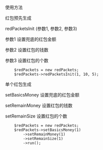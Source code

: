 使用方法

红包预先生成

redPacketsInit (参数1, 参数2, 参数3)

参数1 设置兜底的红包金额

参数2 设置红包的钱数

参数3 设置红包的个数

```
    $redPackets = new redPackets;
    $redPackets->redPacketsInit(1, 10, 5);

```

单个红包生成

setBasicsMoney 设置兜底的红包金额

setRemainMoney 设置红包的钱数

setRemainSize 设置红包的个数

```
    $redPackets = new redPackets;
    $redPackets->setBasicsMoney(1)
        ->setRemainMoney(1)
        ->setRemainSize(1)
        ->run();
```

